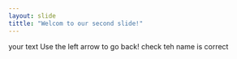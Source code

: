 ```yaml
--- 
layout: slide
tittle: "Welcom to our second slide!"
---
```

your text
Use the left arrow to go back!
check teh name is correct
